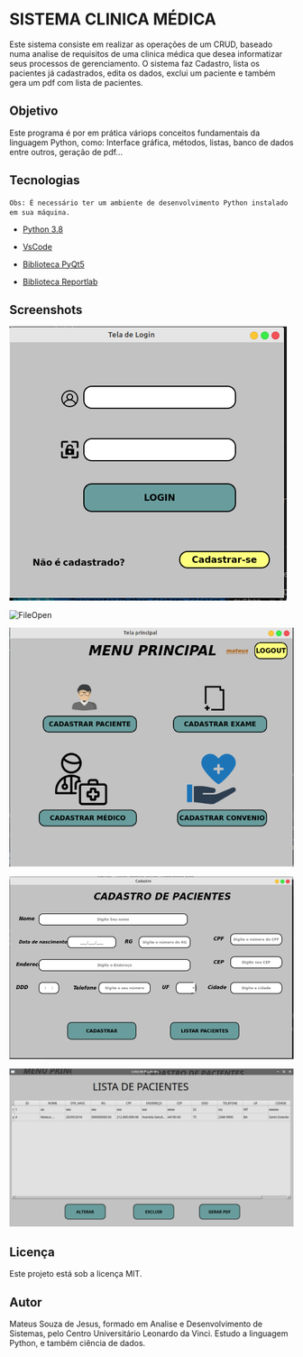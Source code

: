 # SISTEMA CLINICA MÉDICA

Este sistema consiste em realizar as operações de um CRUD, baseado numa analise de requisitos de uma clinica médica que desea informatizar seus processos de gerenciamento. O sistema faz Cadastro, lista os pacientes já cadastrados, edita os dados, exclui um paciente e também gera um pdf com lista de pacientes.


## Objetivo

Este programa é por em prática váriops conceitos fundamentais da linguagem Python, como: Interface gráfica, métodos, listas, banco de dados entre outros, geração de pdf...


## Tecnologias

`Obs: É necessário ter um ambiente de desenvolvimento Python instalado em sua máquina.`

- [Python 3.8](https://www.python.org/downloads/)

- [VsCode](https://code.visualstudio.com/download)

- [Biblioteca PyQt5](https://pypi.org/project/PyQt5/)

- [Biblioteca Reportlab](https://pypi.org/project/reportlab/)


## Screenshots

![home](./screenshots/tela_login.png)

![FileOpen](./screenshots/cadastro_usuario.png)

![FileOpen](./screenshots/menu_principal.png)

![FileOpen](./screenshots/cadastro_paciente.png)

![FileOpen](./screenshots/lista.png)



## Licença

Este projeto está sob a licença MIT.


## Autor

Mateus Souza de Jesus, formado em Analise e Desenvolvimento de Sistemas, pelo Centro Universitário Leonardo da Vinci. Estudo a linguagem Python, e também ciência de dados.
